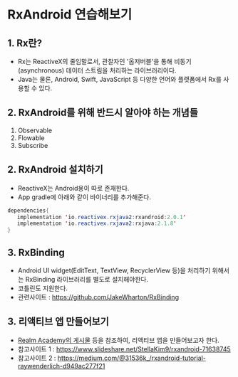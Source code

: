# RxAndroid 연습해보기

## 1. Rx란?
 - Rx는 ReactiveX의 줄임말로서, 관찰자인 '옵저버블'을 통해 비동기(asynchronous) 데이터 스트림을 처리하는 라이브러리이다.
 - Java는 물론, Android, Swift, JavaScript 등 다양한 언어와 플랫폼에서 Rx를 사용할 수 있다.

## 2. RxAndroid를 위해 반드시 알아야 하는 개념들
1) Observable
2) Flowable
3) Subscribe

## 2. RxAndroid 설치하기
 - ReactiveX는 Android용이 따로 존재한다.
 - App gradle에 아래와 같이 바이너리를 추가해준다.
 ```java
 dependencies{
    implementation 'io.reactivex.rxjava2:rxandroid:2.0.1'
    implementation 'io.reactivex.rxjava2:rxjava:2.1.8'
 }
 ```

 ## 3. RxBinding
 - Android UI widget(EditText, TextView, RecyclerView 등)을 처리하기 위해서는 RxBinding 라이브러리를 별도로 설치해야한다.
 - 코틀린도 지원한다.
 - 관련사이트 : https://github.com/JakeWharton/RxBinding

## 3. 리액티브 앱 만들어보기
 - [Realm Academy의 게시물](https://academy.realm.io/kr/posts/rxandroid/) 등을 참조하여, 리액티브 앱을 만들어보고자 한다.
 - 참고사이트 1 : https://www.slideshare.net/StellaKim9/rxandroid-71638745
 - 참고사이트 2 : https://medium.com/@31536k_/rxandroid-tutorial-raywenderlich-d949ac277f21
  
